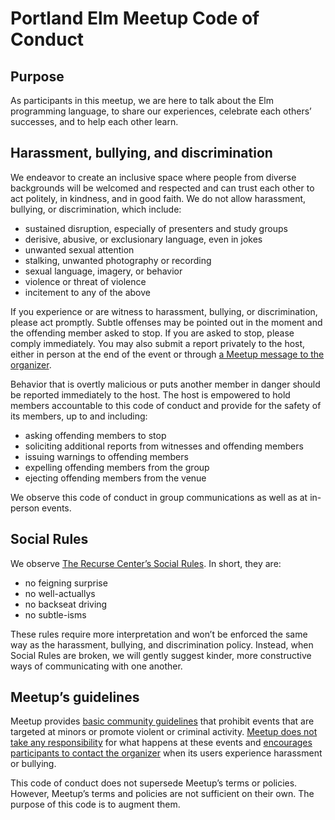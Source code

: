 # Portland Elm Meetup Code of Conduct

## Purpose

As participants in this meetup, we are here to talk about the Elm programming language, to share our experiences, celebrate each others’ successes, and to help each other learn.

## Harassment, bullying, and discrimination

We endeavor to create an inclusive space where people from diverse backgrounds will be welcomed and respected and can trust each other to act politely, in kindness, and in good faith. We do not allow harassment, bullying, or discrimination, which include:

* sustained disruption, especially of presenters and study groups
* derisive, abusive, or exclusionary language, even in jokes
* unwanted sexual attention
* stalking, unwanted photography or recording
* sexual language, imagery, or behavior
* violence or threat of violence
* incitement to any of the above

If you experience or are witness to harassment, bullying, or discrimination, please act promptly. Subtle offenses may be pointed out in the moment and the offending member asked to stop. If you are asked to stop, please comply immediately. You may also submit a report privately to the host, either in person at the end of the event or through [a Meetup message to the organizer](https://www.meetup.com/Portland-Elm-Meetup/).

Behavior that is overtly malicious or puts another member in danger should be reported immediately to the host. The host is empowered to hold members accountable to this code of conduct and provide for the safety of its members, up to and including:

* asking offending members to stop
* soliciting additional reports from witnesses and offending members
* issuing warnings to offending members
* expelling offending members from the group
* ejecting offending members from the venue

We observe this code of conduct in group communications as well as at in-person events.

## Social Rules

We observe [The Recurse Center’s Social Rules](https://www.recurse.com/manual#sub-sec-social-rules). In short, they are:

* no feigning surprise
* no well-actuallys
* no backseat driving
* no subtle-isms

These rules require more interpretation and won’t be enforced the same way as the harassment, bullying, and discrimination policy. Instead, when Social Rules are broken, we will gently suggest kinder, more constructive ways of communicating with one another.

## Meetup’s guidelines

Meetup provides [basic community guidelines](https://help.meetup.com/hc/en-us/sections/360000683791-Community-Guidelines) that prohibit events that are targeted at minors or promote violent or criminal activity. [Meetup does not take any responsibility](https://help.meetup.com/hc/en-us/articles/360027447252#h_eb0138c9-3e8d-43c7-99f1-3c3cf479d38a) for what happens at these events and [encourages participants to contact the organizer](https://help.meetup.com/hc/en-us/articles/360001673631-Harassment-and-bullying-offline) when its users experience harassment or bullying.

This code of conduct does not supersede Meetup’s terms or policies. However, Meetup’s terms and policies are not sufficient on their own. The purpose of this code is to augment them.
